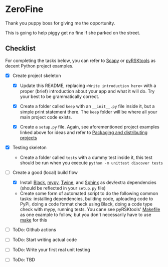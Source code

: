 # ZeroFine

Thank you puppy boss for giving me the opportunity.

This is going to help piggy get no fine if she parked on the street.

## Checklist

For completing the tasks below, you can refer to [Scapy](https://github.com/secdev/scapy) or [pyRSKtools](https://github.com/yusefkarim/RBR-pyRSKtools) as decent Python project examples.

- [x] Create project skeleton

  - [x] Update this README, replacing `<Write introduction here>` with a proper (brief) introduction about your app and what it will do. Try your best to be grammatically correct.

  - [x] Create a folder called `keep` with an `__init__.py` file inside it, but a simple print statement there. The `keep` folder will be where all your main project code exists.
  - [x] Create a `setup.py` file. Again, see aforementioned project examples linked above for ideas and refer to [Packaging and distributing projects](https://packaging.python.org/en/latest/guides/distributing-packages-using-setuptools/)
- [x] Testing skeleton
  - Create a folder called `tests` with a dummy test inside it, this test should be run when you execute `python -m unittest discover tests`
- [ ] Create a good (local) build flow
  - [x] Install [Black](https://black.readthedocs.io/en/stable/), [mypy](https://www.mypy-lang.org/), [Twine](https://twine.readthedocs.io/en/stable/index.html), and [Sphinx](https://www.sphinx-doc.org/en/master/) as dev/extra dependencies (should be reflected in your `setup.py` file)
  - Create some form of automated script to do the following common tasks: installing dependencies, building code, uploading code to PyPi, doing a code format check using Black, doing a code type check with mypy, running tests. You cane see pyRSKtools' [Makefile](https://github.com/yusefkarim/RBR-pyRSKtools/blob/master/Makefile) as one example to follow, but you don't necessarily have to use [make](https://www.gnu.org/software/make/) for this
- [ ] ToDo: Github actions
- [ ] ToDo: Start writing actual code
- [ ] ToDo: Write your first real unit testing
- [ ] ToDo: TBD
